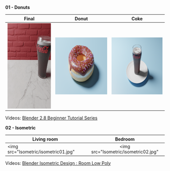 **01 - Donuts**
 
 | Final        | Donut           | Coke  |
| ------------- |:-------------:| -----|
|<img src="Donuts/rendering/demo.gif" width=270 height=270>|<img src="Donuts/rendering/levels/Donut-level2.png" width=320 height=180>|<img src="Donuts/rendering/levels/Donut-level3.png" width=320 height=180>|

Videos: [Blender 2.8 Beginner Tutorial Series](https://www.youtube.com/playlist?list=PLjEaoINr3zgEq0u2MzVgAaHEBt--xLB6U)
 

**02 - Isometric**
 
| Living room| Bedroom |
| ------------- |:-------------:|
|<img src="Isometric/isometric01.jpg" |<img src="Isometric/isometric02.jpg"|

Videos: [Blender Isometric Design : Room Low Poly](https://www.youtube.com/watch?v=H-8w9nxfMGE)
 